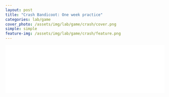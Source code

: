 ```yaml
---
layout: post
title: "Crash Bandicoot: One week practice"
categories: lab/game
cover_photo: /assets/img/lab/game/crash/cover.png
simple: simple
feature-img: /assets/img/lab/game/crash/feature.png
---
```

<iframe class="unity" src="{{ site.baseurl }}/assets/unity/crash/p1build.html"
        width="100%" frameborder="0"
        allowfullscreen>
  <p> <a href="https://developer.mozilla.org/en-US/docs/Glossary">
    Fallback link for browsers that don't support iframes
  </a> </p>
</iframe>

